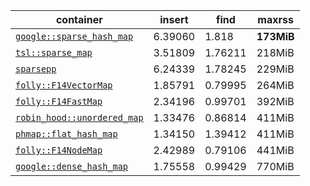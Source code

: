 | container                                                                                     | insert     | find      | maxrss       |
| -----------------------------                                                                 | ---------- | --------- | ------------ |
| [`google::sparse_hash_map`](https://github.com/sparsehash)                                    | 6.39060    | 1.818     | **173MiB**   |
| [`tsl::sparse_map`](https://github.com/Tessil/sparse-map)                                     | 3.51809    | 1.76211   | 218MiB       |
| [`sparsepp`](https://github.com/greg7mdp/sparsepp)                                            | 6.24339    | 1.78245   | 229MiB       |
| [`folly::F14VectorMap`](https://github.com/facebook/folly/blob/master/folly/container/F14.md) | 1.85791    | 0.79995   | 264MiB       |
| [`folly::F14FastMap`](https://github.com/facebook/folly/blob/master/folly/container/F14.md)   | 2.34196    | 0.99701   | 392MiB       |
| [`robin_hood::unordered_map`](https://github.com/martinus/robin-hood-hashing)                 | 1.33476    | 0.86814   | 411MiB       |
| [`phmap::flat_hash_map`](https://github.com/greg7mdp/parallel-hashmap)                        | 1.34150    | 1.39412   | 411MiB       |
| [`folly::F14NodeMap`](https://github.com/facebook/folly/blob/master/folly/container/F14.md)   | 2.42989    | 0.79106   | 441MiB       |
| [`google::dense_hash_map`](https://github.com/sparsehash)                                     | 1.75558    | 0.99429   | 770MiB       |

